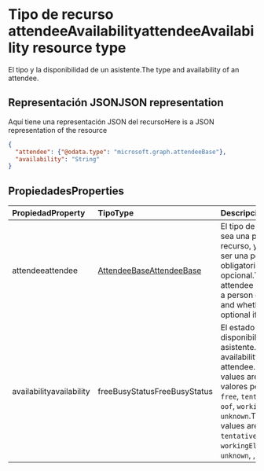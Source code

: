 # <a name="attendeeavailability-resource-type"></a><span data-ttu-id="0fc9f-101">Tipo de recurso attendeeAvailability</span><span class="sxs-lookup"><span data-stu-id="0fc9f-101">attendeeAvailability resource type</span></span>

<span data-ttu-id="0fc9f-102">El tipo y la disponibilidad de un asistente.</span><span class="sxs-lookup"><span data-stu-id="0fc9f-102">The type and availability of an attendee.</span></span>

## <a name="json-representation"></a><span data-ttu-id="0fc9f-103">Representación JSON</span><span class="sxs-lookup"><span data-stu-id="0fc9f-103">JSON representation</span></span>

<span data-ttu-id="0fc9f-104">Aquí tiene una representación JSON del recurso</span><span class="sxs-lookup"><span data-stu-id="0fc9f-104">Here is a JSON representation of the resource</span></span>

<!-- {
  "blockType": "resource",
  "optionalProperties": [

  ],
  "@odata.type": "microsoft.graph.attendeeAvailability"
}-->

```json
{
  "attendee": {"@odata.type": "microsoft.graph.attendeeBase"},
  "availability": "String"
}

```
## <a name="properties"></a><span data-ttu-id="0fc9f-105">Propiedades</span><span class="sxs-lookup"><span data-stu-id="0fc9f-105">Properties</span></span>
| <span data-ttu-id="0fc9f-106">Propiedad</span><span class="sxs-lookup"><span data-stu-id="0fc9f-106">Property</span></span>     | <span data-ttu-id="0fc9f-107">Tipo</span><span class="sxs-lookup"><span data-stu-id="0fc9f-107">Type</span></span>   |<span data-ttu-id="0fc9f-108">Descripción</span><span class="sxs-lookup"><span data-stu-id="0fc9f-108">Description</span></span>|
|:---------------|:--------|:----------|
|<span data-ttu-id="0fc9f-109">attendee</span><span class="sxs-lookup"><span data-stu-id="0fc9f-109">attendee</span></span>|[<span data-ttu-id="0fc9f-110">AttendeeBase</span><span class="sxs-lookup"><span data-stu-id="0fc9f-110">AttendeeBase</span></span>](attendeebase.md)|<span data-ttu-id="0fc9f-111">El tipo de asistente, ya sea una persona o un recurso, y en caso de ser una persona, si es obligatorio u opcional.</span><span class="sxs-lookup"><span data-stu-id="0fc9f-111">The type of attendee - whether it's a person or a resource, and whether required or optional if it's a person.</span></span>|
|<span data-ttu-id="0fc9f-112">availability</span><span class="sxs-lookup"><span data-stu-id="0fc9f-112">availability</span></span>|<span data-ttu-id="0fc9f-113">freeBusyStatus</span><span class="sxs-lookup"><span data-stu-id="0fc9f-113">FreeBusyStatus</span></span>| <span data-ttu-id="0fc9f-114">El estado de disponibilidad del asistente.</span><span class="sxs-lookup"><span data-stu-id="0fc9f-114">The availability status of the attendee. Possible values are: , , , , , .</span></span> <span data-ttu-id="0fc9f-115">Los valores posibles son `free`, `tentative`, `busy`, `oof`, `workingElsewhere` y `unknown`.</span><span class="sxs-lookup"><span data-stu-id="0fc9f-115">The possible values are `free`, `tentative`, `busy`, `oof`, `workingElsewhere`, `unknown`, , , , , , or .</span></span>|

<!-- uuid: 8fcb5dbc-d5aa-4681-8e31-b001d5168d79
2015-10-25 14:57:30 UTC -->
<!-- {
  "type": "#page.annotation",
  "description": "attendeeAvailability resource",
  "keywords": "",
  "section": "documentation",
  "tocPath": ""
}-->
